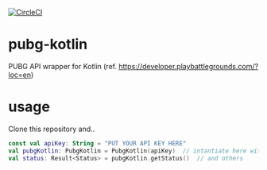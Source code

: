 [![CircleCI](https://circleci.com/gh/matsurihime/pubg-kotlin/tree/master.svg?style=shield&circle-token=97d4d09eb0b8a86c1d65a3b3e4752a3bc0fddb05)](https://circleci.com/gh/matsurihime/pubg-kotlin/tree/master)

# pubg-kotlin
PUBG API wrapper for Kotlin
(ref. https://developer.playbattlegrounds.com/?loc=en)

# usage
Clone this repository and..

```kotlin
const val apiKey: String = "PUT YOUR API KEY HERE"
val pubgKotlin: PubgKotlin = PubgKotlin(apiKey)  // intantiate here with your api key
val status: Result<Status> = pubgKotlin.getStatus()  // and others
```
